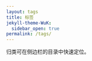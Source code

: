 ```yaml
---
layout: tags
title: 标签
jekyll-theme-WuK:
  sidebar_open: true
permalink: /tags/
---
```


归类可在侧边栏的目录中快速定位。
